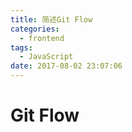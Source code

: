 ```yaml
---
title: 简述Git Flow
categories:
  - frontend
tags:
  - JavaScript
date: 2017-08-02 23:07:06
---
```


# Git Flow
